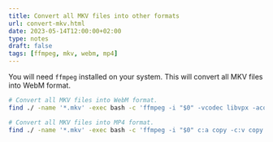 ```yaml
---
title: Convert all MKV files into other formats
url: convert-mkv.html
date: 2023-05-14T12:00:00+02:00
type: notes
draft: false
tags: [ffmpeg, mkv, webm, mp4]
---
```


You will need `ffmpeg` installed on your system. This will convert all MKV files
into WebM format.

```sh
# Convert all MKV files into WebM format.
find ./ -name '*.mkv' -exec bash -c 'ffmpeg -i "$0" -vcodec libvpx -acodec libvorbis -cpu-used 5 -threads 8 "${0%%.mp4}.webm"' {} \;
```

```sh
# Convert all MKV files into MP4 format.
find ./ -name '*.mkv' -exec bash -c 'ffmpeg -i "$0" c:a copy -c:v copy -cpu-used 5 -threads 8 "${0%%.mp4}.mp4"' {} \;
```

